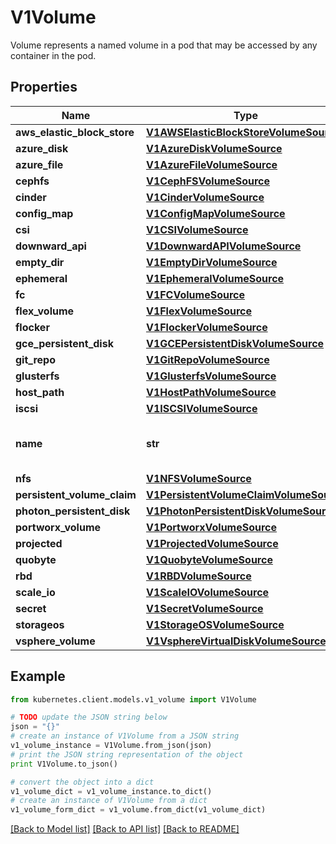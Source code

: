 # V1Volume

Volume represents a named volume in a pod that may be accessed by any container in the pod.

## Properties
Name | Type | Description | Notes
------------ | ------------- | ------------- | -------------
**aws_elastic_block_store** | [**V1AWSElasticBlockStoreVolumeSource**](V1AWSElasticBlockStoreVolumeSource.md) |  | [optional] 
**azure_disk** | [**V1AzureDiskVolumeSource**](V1AzureDiskVolumeSource.md) |  | [optional] 
**azure_file** | [**V1AzureFileVolumeSource**](V1AzureFileVolumeSource.md) |  | [optional] 
**cephfs** | [**V1CephFSVolumeSource**](V1CephFSVolumeSource.md) |  | [optional] 
**cinder** | [**V1CinderVolumeSource**](V1CinderVolumeSource.md) |  | [optional] 
**config_map** | [**V1ConfigMapVolumeSource**](V1ConfigMapVolumeSource.md) |  | [optional] 
**csi** | [**V1CSIVolumeSource**](V1CSIVolumeSource.md) |  | [optional] 
**downward_api** | [**V1DownwardAPIVolumeSource**](V1DownwardAPIVolumeSource.md) |  | [optional] 
**empty_dir** | [**V1EmptyDirVolumeSource**](V1EmptyDirVolumeSource.md) |  | [optional] 
**ephemeral** | [**V1EphemeralVolumeSource**](V1EphemeralVolumeSource.md) |  | [optional] 
**fc** | [**V1FCVolumeSource**](V1FCVolumeSource.md) |  | [optional] 
**flex_volume** | [**V1FlexVolumeSource**](V1FlexVolumeSource.md) |  | [optional] 
**flocker** | [**V1FlockerVolumeSource**](V1FlockerVolumeSource.md) |  | [optional] 
**gce_persistent_disk** | [**V1GCEPersistentDiskVolumeSource**](V1GCEPersistentDiskVolumeSource.md) |  | [optional] 
**git_repo** | [**V1GitRepoVolumeSource**](V1GitRepoVolumeSource.md) |  | [optional] 
**glusterfs** | [**V1GlusterfsVolumeSource**](V1GlusterfsVolumeSource.md) |  | [optional] 
**host_path** | [**V1HostPathVolumeSource**](V1HostPathVolumeSource.md) |  | [optional] 
**iscsi** | [**V1ISCSIVolumeSource**](V1ISCSIVolumeSource.md) |  | [optional] 
**name** | **str** | name of the volume. Must be a DNS_LABEL and unique within the pod. More info: https://kubernetes.io/docs/concepts/overview/working-with-objects/names/#names | 
**nfs** | [**V1NFSVolumeSource**](V1NFSVolumeSource.md) |  | [optional] 
**persistent_volume_claim** | [**V1PersistentVolumeClaimVolumeSource**](V1PersistentVolumeClaimVolumeSource.md) |  | [optional] 
**photon_persistent_disk** | [**V1PhotonPersistentDiskVolumeSource**](V1PhotonPersistentDiskVolumeSource.md) |  | [optional] 
**portworx_volume** | [**V1PortworxVolumeSource**](V1PortworxVolumeSource.md) |  | [optional] 
**projected** | [**V1ProjectedVolumeSource**](V1ProjectedVolumeSource.md) |  | [optional] 
**quobyte** | [**V1QuobyteVolumeSource**](V1QuobyteVolumeSource.md) |  | [optional] 
**rbd** | [**V1RBDVolumeSource**](V1RBDVolumeSource.md) |  | [optional] 
**scale_io** | [**V1ScaleIOVolumeSource**](V1ScaleIOVolumeSource.md) |  | [optional] 
**secret** | [**V1SecretVolumeSource**](V1SecretVolumeSource.md) |  | [optional] 
**storageos** | [**V1StorageOSVolumeSource**](V1StorageOSVolumeSource.md) |  | [optional] 
**vsphere_volume** | [**V1VsphereVirtualDiskVolumeSource**](V1VsphereVirtualDiskVolumeSource.md) |  | [optional] 

## Example

```python
from kubernetes.client.models.v1_volume import V1Volume

# TODO update the JSON string below
json = "{}"
# create an instance of V1Volume from a JSON string
v1_volume_instance = V1Volume.from_json(json)
# print the JSON string representation of the object
print V1Volume.to_json()

# convert the object into a dict
v1_volume_dict = v1_volume_instance.to_dict()
# create an instance of V1Volume from a dict
v1_volume_form_dict = v1_volume.from_dict(v1_volume_dict)
```
[[Back to Model list]](../README.md#documentation-for-models) [[Back to API list]](../README.md#documentation-for-api-endpoints) [[Back to README]](../README.md)



